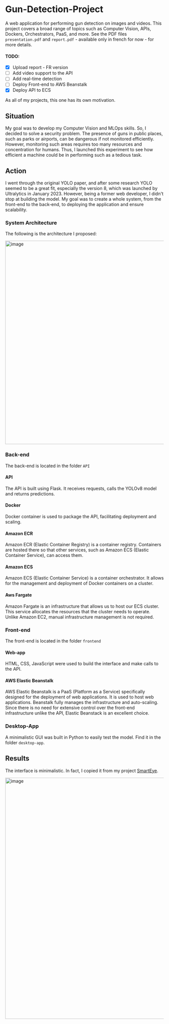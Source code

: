 # Gun-Detection-Project

A web application for performing gun detection on images and videos. This project covers a broad range of topics such as Computer Vision, APIs, Dockers, Orchestrators, PaaS,  and more.
See the PDF files `presentation.pdf` and `report.pdf` - available only in french for now - for more details.

#### TODO:
- [x] Upload report - FR version
- [ ] Add video support to the API
- [ ] Add real-time detection
- [ ] Deploy Front-end to AWS Beanstalk
- [x] Deploy API to ECS
 
As all of my projects, this one has its own motivation.

## Situation
My goal was to develop my Computer Vision and MLOps skills. So, I decided to solve a security problem. The presence of guns in public places, such as parks or airports, can be dangerous if not monitored efficiently. <br>
However, monitoring such areas requires too many resources and concentration for humans. Thus, I launched this experiment to see how efficient a machine could be in performing such as a tedious task.

## Action
I went through the original YOLO paper, and after some research YOLO seemed to be a great fit, especially the version 8, which was launched by Ultralytics in January 2023. 
However, being a former web developer, I didn't stop at building the model. My goal was to create a whole system, from the front-end to the back-end, to deploying the application and ensure scalability.

### System Architecture
The following is the architecture I proposed:

<img width="646" alt="image" src="https://user-images.githubusercontent.com/87549214/234396072-c98d07ed-1bc7-4dd2-9c4f-639b2195c1ba.png">

### Back-end
The back-end is located in the folder `API`

#### API
The API is built using Flask. It receives requests, calls the YOLOv8 model and returns predictions.

#### Docker
Docker container is used to package the API, facilitating deployment and scaling.

#### Amazon ECR
Amazon ECR (Elastic Container Registry) is a container registry. Containers are hosted there so that other services, such as Amazon ECS (Elastic Container Service), can access them.

#### Amazon ECS
Amazon ECS (Elastic Container Service) is a container orchestrator. It allows for the management and deployment of Docker containers on a cluster.

#### Aws Fargate
Amazon Fargate is an infrastructure that allows us to host our ECS cluster. This service allocates the resources that the cluster needs to operate. Unlike Amazon EC2, manual infrastructure management is not required.


### Front-end
The front-end is located in the folder `frontend`

#### Web-app
HTML, CSS, JavaScript were used to build the interface and make calls to the API.

#### AWS Elastic Beanstalk
AWS Elastic Beanstalk is a PaaS (Platform as a Service) specifically designed for the deployment of web applications. It is used to host web applications. Beanstalk fully manages the infrastructure and auto-scaling. Since there is no need for extensive control over the front-end infrastructure unlike the API, Elastic Beanstack is an excellent choice.

### Desktop-App
A minimalistic GUI was built in Python to easily test the model. Find it in the folder `desktop-app`.


## Results
The interface is minimalistic. In fact, I copied it from my project [SmartEye](https://github.com/BecayeSoft/SmartEye/).

<img width="766" alt="image" src="https://user-images.githubusercontent.com/87549214/233763331-5918702c-9a12-4283-a65d-6ade62ddfbe2.png">

